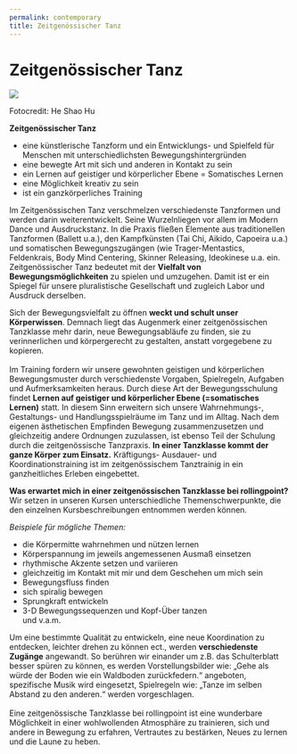 ```yaml
---
permalink: contemporary
title: Zeitgenössischer Tanz
---
```

# Zeitgenössischer Tanz

![](http://www.rollingpoint.at/contents/photos/20160609.143820.jpg)

Fotocredit: He Shao Hu

**Zeitgenössischer Tanz**

* eine künstlerische Tanzform und ein Entwicklungs- und Spielfeld für Menschen mit unterschiedlichsten Bewegungshintergründen
* eine bewegte Art mit sich und anderen in Kontakt zu sein
* ein Lernen auf geistiger und körperlicher Ebene = Somatisches Lernen
* eine Möglichkeit kreativ zu sein
* ist ein ganzkörperliches Training

Im Zeitgenössischen Tanz verschmelzen verschiedenste Tanzformen und werden darin weiterentwickelt. Seine Wurzelnliegen vor allem im Modern Dance und Ausdruckstanz. In die Praxis fließen Elemente aus traditionellen Tanzformen (Ballett u.a.), den Kampfkünsten (Tai Chi, Aikido, Capoeira u.a.) und somatischen Bewegungszugängen (wie Trager-Mentastics, Feldenkrais, Body Mind Centering, Skinner Releasing, Ideokinese u.a. ein. Zeitgenössischer Tanz bedeutet mit der **Vielfalt von Bewegungsmöglichkeiten** zu spielen und umzugehen. Damit ist er ein Spiegel für unsere pluralistische Gesellschaft und zugleich Labor und Ausdruck derselben.

Sich der Bewegungsvielfalt zu öffnen **weckt und schult unser Körperwissen**. Demnach liegt das Augenmerk einer zeitgenössischen Tanzklasse mehr darin, neue Bewegungsabläufe zu finden, sie zu verinnerlichen und körpergerecht zu gestalten, anstatt vorgegebene zu kopieren.\
\
Im Training fordern wir unsere gewohnten geistigen und körperlichen Bewegungsmuster durch verschiedenste Vorgaben, Spielregeln, Aufgaben und Aufmerksamkeiten heraus. Durch diese Art der Bewegungsschulung findet **Lernen auf geistiger und körperlicher Ebene (=somatisches Lernen)** statt. In diesem Sinn erweitern sich unsere Wahrnehmungs-, Gestaltungs- und Handlungsspielräume im Tanz und im Alltag. Nach dem eigenen ästhetischen Empfinden Bewegung zusammenzusetzen und gleichzeitig andere Ordnungen zuzulassen, ist ebenso Teil der Schulung durch die zeitgenössische Tanzpraxis. **In einer Tanzklasse kommt der ganze Körper zum Einsatz.** Kräftigungs- Ausdauer- und Koordinationstraining ist im zeitgenössischem Tanztrainig in ein ganzheitliches Erleben eingebettet.

**Was erwartet mich in einer zeitgenössischen Tanzklasse bei rollingpoint?**\
Wir setzen in unseren Kursen unterschiedliche Themenschwerpunkte, die den einzelnen Kursbeschreibungen entnommen werden können.

*Beispiele für mögliche Themen:*

* die Körpermitte wahrnehmen und nützen lernen
* Körperspannung im jeweils angemessenen Ausmaß einsetzen
* rhythmische Akzente setzen und variieren
* gleichzeitig im Kontakt mit mir und dem Geschehen um mich sein
* Bewegungsfluss finden
* sich spiralig bewegen
* Sprungkraft entwickeln
* 3-D Bewegungssequenzen und Kopf-Über tanzen\
  und v.a.m.

Um eine bestimmte Qualität zu entwickeln, eine neue Koordination zu entdecken, leichter drehen zu können ect., werden **verschiedenste Zugänge** angewandt. So berühren wir einander um z.B. das Schulterblatt besser spüren zu können, es werden Vorstellungsbilder wie: „Gehe als würde der Boden wie ein Waldboden zurückfedern.“ angeboten, spezifische Musik wird eingesetzt, Spielregeln wie: „Tanze im selben Abstand zu den anderen.“ werden vorgeschlagen.\
\
Eine zeitgenössische Tanzklasse bei rollingpoint ist eine wunderbare Möglichkeit in einer wohlwollenden Atmosphäre zu trainieren, sich und andere in Bewegung zu erfahren, Vertrautes zu bestärken, Neues zu lernen und die Laune zu heben.